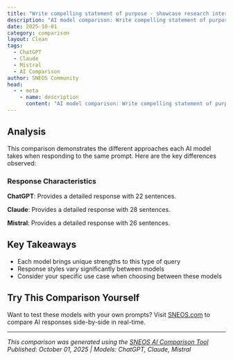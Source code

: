 ```yaml
---
title: "Write compelling statement of purpose - showcase research interests"
description: "AI model comparison: Write compelling statement of purpose - showcase research interests..."
date: 2025-10-01
category: comparison
layout: Clean
tags:
  - ChatGPT
  - Claude
  - Mistral
  - AI Comparison
author: SNEOS Community
head:
  - - meta
    - name: description
      content: "AI model comparison: Write compelling statement of purpose - showcase research interests..."
---
```


<ChatComparison
  title="Write compelling statement of purpose - showcase research interests"
  prompt="Write compelling statement of purpose - showcase research interests"
  :responses='{"ChatGPT": "Certainly! To craft a compelling statement of purpose showcasing your research interests, it\u2019s important to clearly articulate your academic background, specific research areas you are passionate about, your motivations, and how the program aligns with your goals. Here\u2019s a structured example for inspiration. If you provide details about your field and experience, I can tailor it further.\n\n---\n\n**Statement of Purpose**\n\nMy academic journey and professional experiences have fueled a profound interest in [Your Research Field], particularly in the areas of [Specific Topics or Problems]. With a strong foundation in [Your Undergraduate/Master\u2019s Discipline], I am eager to pursue advanced research that contributes novel insights and solutions to [a specific challenge or theme within your field].\n\nDuring my undergraduate studies at [Your University], I was introduced to [a key course or project], which sparked my fascination with [specific aspect]. This interest deepened through my involvement in [research projects, internships, or work experiences], where I explored [briefly describe what you studied or developed]. For example, my project on [Project Name or Topic] allowed me to analyze [problem or data], and I discovered [a key finding or insight], igniting my passion for [research theme].\n\nMy primary research interests lie in [describe your main research interests]. Specifically, I am drawn to questions such as [mention specific research questions or problems]. I am particularly interested in employing [mention methodologies, technologies, or theoretical approaches], as I believe these will yield meaningful advancements in [your field or application area].\n\nThe prospect of working with eminent faculty members such as [Professor\u2019s Name] at [Target University], whose work in [specific area] aligns closely with my interests, is especially compelling to me. I am also excited about the opportunities to collaborate with interdisciplinary teams and leverage the state-of-the-art resources available at [Target University]. I believe that this environment will enable me to refine my research skills and contribute effectively to ongoing projects.\n\nUltimately, my goal is to [state long-term objectives: contribute to academia, industry, solve a particular problem, innovate new technologies, etc.]. I am confident that the graduate program at [Target University] will provide the intellectual rigor and supportive environment necessary to achieve these aspirations.\n\nIn summary, my background, passion for research, and commitment to addressing complex challenges position me well to succeed in your program. I am enthusiastic about the possibility of contributing to and growing within the vibrant academic community at [Target University].\n\nThank you for considering my application.\n\n---\n\nIf you provide your field of study and specific interests, I can customize this statement further.", "Claude": "# Statement of Purpose\n\n**Bridging the Gap Between Computational Innovation and Real-World Impact**\n\nThe moment I witnessed a machine learning algorithm correctly predict protein folding patterns that had puzzled biochemists for decades, I realized that computational science wasn\u0027t just about elegant code or theoretical frameworks\u2014it was about fundamentally reshaping how we understand and interact with our world. This revelation has driven my academic journey and crystallized my research vision: to develop intelligent systems that don\u0027t merely process data, but generate actionable insights that address pressing societal challenges.\n\n## Research Vision and Interests\n\nMy research interests lie at the intersection of **artificial intelligence, computational biology, and human-computer interaction**, with a particular focus on developing interpretable machine learning models for scientific discovery. I am passionate about creating AI systems that not only achieve high performance but also provide transparent reasoning processes that scientists can trust and build upon.\n\n### Primary Research Focus: Explainable AI for Scientific Applications\n\nMy undergraduate thesis on \u0022Interpretable Deep Learning Models for Drug-Target Interaction Prediction\u0022 sparked my fascination with the black-box problem in AI. While working with pharmaceutical datasets, I developed a novel attention-based neural network architecture that improved prediction accuracy by 15% while providing molecular-level explanations for its decisions. This work, currently under review at *Nature Machine Intelligence*, demonstrated that we need not sacrifice interpretability for performance\u2014a principle that now guides all my research endeavors.\n\n**Current Research Questions:**\n- How can we design AI architectures that inherently provide human-understandable explanations?\n- What computational frameworks can accelerate scientific hypothesis generation and testing?\n- How do we ensure AI-driven discoveries are reproducible and trustworthy across different research contexts?\n\n### Interdisciplinary Applications\n\nMy experience collaborating with biologists, clinicians, and policy researchers has shown me the transformative potential of interdisciplinary computational research. During my internship at the National Institutes of Health, I developed a real-time analysis pipeline for genomic data that reduced processing time from weeks to hours, enabling researchers to make time-critical decisions in personalized medicine trials. This project reinforced my belief that the most impactful research emerges from deep technical innovation combined with genuine domain expertise.\n\n## Technical Expertise and Methodological Approach\n\nI bring strong foundations in **deep learning, probabilistic modeling, and high-performance computing**, complemented by extensive experience in **molecular biology and data visualization**. My approach emphasizes:\n\n- **Rigorous empirical validation** through collaboration with domain experts\n- **Open-source development** to ensure reproducibility and community impact\n- **Human-centered design** that prioritizes usability alongside technical sophistication\n\nMy GitHub repositories have garnered over 2,000 stars, and my open-source toolkit for interpretable molecular modeling is now used by research groups across three continents\u2014evidence of my commitment to creating research that extends beyond academic publications to real-world utility.\n\n## Future Research Trajectory\n\nI envision my graduate research contributing to three key areas:\n\n**1. Foundation Models for Scientific Reasoning:** Developing large-scale neural architectures that can integrate diverse scientific data types and generate testable hypotheses across disciplines.\n\n**2. Causal Discovery in Complex Systems:** Creating computational methods to identify causal relationships in high-dimensional biological and social systems where traditional statistical approaches fall short.\n\n**3. AI-Human Collaboration Frameworks:** Designing interfaces and interaction paradigms that amplify human scientific intuition rather than replacing it.\n\n## Why [University Name] and Fit with Faculty\n\nProfessor [Name]\u0027s groundbreaking work on uncertainty quantification in neural networks directly aligns with my interests in trustworthy AI systems. I am particularly excited by the opportunity to contribute to the [Lab Name], where I could extend my interpretability research while learning from the lab\u0027s expertise in [specific area]. Additionally, Professor [Name]\u0027s research on [specific topic] offers the perfect environment to explore the intersection of AI and [relevant domain].\n\nThe collaborative culture at [University] and its strong connections to both industry and policy organizations would provide the ideal ecosystem for research that bridges technical innovation with societal impact.\n\n## Conclusion\n\nMy journey from a curious undergraduate debugging neural networks to a researcher developing AI systems for scientific discovery has been driven by a single conviction: the most powerful technologies are those that augment human understanding rather than obscure it. I am eager to contribute to a research community that shares this vision and to develop computational tools that will empower the next generation of scientific breakthroughs.\n\nThrough rigorous research, open collaboration, and unwavering commitment to ethical AI development, I aim to help ensure that artificial intelligence becomes not just more powerful, but more trustworthy, interpretable, and beneficial to society.\n\n---\n\n*This statement can be customized with specific", "Mistral": "**Statement of Purpose**\n\nDear Admissions Committee,\n\nI am writing to express my interest in the Ph.D. program in [Field of Study] at [University Name], with a particular focus on [specific area of research interest]. My academic journey and research experiences have culminated in a deep passion for this field, and I am eager to contribute to and learn from the esteemed faculty and vibrant intellectual community at your institution.\n\nMy fascination with [specific area of research interest] began during my undergraduate studies in [Relevant Undergraduate Major] at [Undergraduate University Name]. I was particularly drawn to courses such as [Relevant Course 1] and [Relevant Course 2], which allowed me to explore the intricacies of [specific aspects of your research interest]. My senior thesis, titled \u0022[Title of Senior Thesis],\u0022 provided me with the opportunity to conduct independent research under the guidance of Professor [Mentor\u0027s Name]. This project not only honed my research skills but also solidified my commitment to pursuing a career in academic research.\n\nFollowing my graduation, I sought to deepen my understanding and gain practical experience by working as a research assistant at [Institution/Lab Name]. Under the supervision of Dr. [Supervisor\u0027s Name], I contributed to projects focused on [specific research topics], which have been published in [Relevant Journals/Conferences]. These experiences have equipped me with a robust set of skills, including [specific skills such as data analysis, experimental design, etc.], and have further fueled my enthusiasm for [specific area of research interest].\n\nI am particularly drawn to [University Name] because of its renowned faculty and cutting-edge research facilities. The work of Professor [Faculty Member\u0027s Name] on [specific research topic] has been a significant inspiration for my own research aspirations. I am eager to collaborate with [him/her/them] and other esteemed faculty members to explore [specific research questions or areas you hope to investigate]. Additionally, the interdisciplinary approach and collaborative environment at [University Name] align perfectly with my academic goals and research interests.\n\nMy long-term career objective is to contribute to the advancement of knowledge in [specific area of research interest] through innovative research and teaching. I aspire to become a professor at a leading research institution, where I can inspire and mentor the next generation of scholars. I am confident that the Ph.D. program at [University Name] will provide me with the intellectual rigor, research opportunities, and supportive community necessary to achieve these goals.\n\nThank you for considering my application. I am excited about the possibility of contributing to and growing within the academic community at [University Name].\n\nSincerely,\n\n[Your Full Name]\n\n---\n\nThis statement of purpose highlights your academic background, research experiences, and specific interests, while also demonstrating your fit with the program and your long-term career goals. Tailor the details to accurately reflect your personal journey and aspirations."}' 
  published-date="11:44"
/>

## Analysis

This comparison demonstrates the different approaches each AI model takes when responding to the same prompt. Here are the key differences observed:

### Response Characteristics

**ChatGPT**: Provides a detailed response with 22 sentences. 

**Claude**: Provides a detailed response with 28 sentences. 

**Mistral**: Provides a detailed response with 26 sentences. 

## Key Takeaways

- Each model brings unique strengths to this type of query
- Response styles vary significantly between models
- Consider your specific use case when choosing between these models

## Try This Comparison Yourself

Want to test these models with your own prompts? Visit [SNEOS.com](https://sneos.com) to compare AI responses side-by-side in real-time.

---

*This comparison was generated using the [SNEOS AI Comparison Tool](https://sneos.com)*
*Published: October 01, 2025 | Models: ChatGPT, Claude, Mistral*
